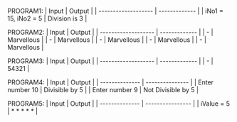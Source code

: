 PROGRAM1:
| Input               | Output        |
| ------------------- | ------------- |
| iNo1 = 15, iNo2 = 5 | Division is 3 |

PROGRAM2:
| Input               | Output        |
| ------------------- | ------------- |
|         -           |   Marvellous  |
|         -           |   Marvellous  |
|         -           |   Marvellous  |
|         -           |   Marvellous  |
|         -           |   Marvellous  |

PROGRAM3:
| Input               | Output        |
| ------------------- | ------------- |
|         -           | 54321         |

PROGRAM4:
| Input           | Output              |
| --------------  | ---------------     |
| Enter number 10 | Divisible by 5      |
| Enter number  9 | Not Divisible by 5  |

PROGRAM5:
| Input           | Output           |
| --------------  | ---------------- |
| iValue = 5      |  * * * * *       |


